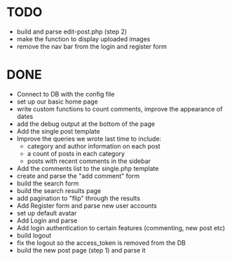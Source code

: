 TODO
====

* build and parse edit-post.php (step 2)
* make the function to display uploaded images
* remove the nav bar from the login and register form


DONE
====
* Connect to DB with the config file
* set up our basic home page
* write custom functions to count comments, improve the appearance of dates
* add the debug output at the bottom of the page
* Add the single post template 
* Improve the queries we wrote last time to include:
	- category and author information on each post
	- a count of posts in each category
	- posts with recent comments in the sidebar
* Add the comments list to the single.php template
* create and parse the "add comment" form
* build the search form
* build the search results page
* add pagination to "flip" through the results
* Add Register form and parse new user accounts
* set up default avatar
* Add Login and parse
* Add login authentication to certain features (commenting, new post etc)
* build logout
* fix the logout so the access_token is removed from the DB
* build the new post page (step 1) and parse it